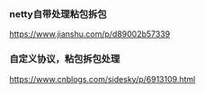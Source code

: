 ### netty自带处理粘包拆包

https://www.jianshu.com/p/d89002b57339

### 自定义协议，粘包拆包处理

https://www.cnblogs.com/sidesky/p/6913109.html